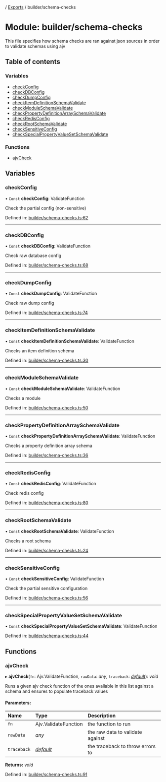 [](../README.md) / [Exports](../modules.md) / builder/schema-checks

# Module: builder/schema-checks

This file specifies how schema checks are ran against json sources
in order to validate schemas using ajv

## Table of contents

### Variables

- [checkConfig](builder_schema_checks.md#checkconfig)
- [checkDBConfig](builder_schema_checks.md#checkdbconfig)
- [checkDumpConfig](builder_schema_checks.md#checkdumpconfig)
- [checkItemDefinitionSchemaValidate](builder_schema_checks.md#checkitemdefinitionschemavalidate)
- [checkModuleSchemaValidate](builder_schema_checks.md#checkmoduleschemavalidate)
- [checkPropertyDefinitionArraySchemaValidate](builder_schema_checks.md#checkpropertydefinitionarrayschemavalidate)
- [checkRedisConfig](builder_schema_checks.md#checkredisconfig)
- [checkRootSchemaValidate](builder_schema_checks.md#checkrootschemavalidate)
- [checkSensitiveConfig](builder_schema_checks.md#checksensitiveconfig)
- [checkSpecialPropertyValueSetSchemaValidate](builder_schema_checks.md#checkspecialpropertyvaluesetschemavalidate)

### Functions

- [ajvCheck](builder_schema_checks.md#ajvcheck)

## Variables

### checkConfig

• `Const` **checkConfig**: ValidateFunction

Check the partial config (non-sensitive)

Defined in: [builder/schema-checks.ts:62](https://github.com/onzag/itemize/blob/0e9b128c/builder/schema-checks.ts#L62)

___

### checkDBConfig

• `Const` **checkDBConfig**: ValidateFunction

Check raw database config

Defined in: [builder/schema-checks.ts:68](https://github.com/onzag/itemize/blob/0e9b128c/builder/schema-checks.ts#L68)

___

### checkDumpConfig

• `Const` **checkDumpConfig**: ValidateFunction

Check raw dump config

Defined in: [builder/schema-checks.ts:74](https://github.com/onzag/itemize/blob/0e9b128c/builder/schema-checks.ts#L74)

___

### checkItemDefinitionSchemaValidate

• `Const` **checkItemDefinitionSchemaValidate**: ValidateFunction

Checks an item definition schema

Defined in: [builder/schema-checks.ts:30](https://github.com/onzag/itemize/blob/0e9b128c/builder/schema-checks.ts#L30)

___

### checkModuleSchemaValidate

• `Const` **checkModuleSchemaValidate**: ValidateFunction

Checks a module

Defined in: [builder/schema-checks.ts:50](https://github.com/onzag/itemize/blob/0e9b128c/builder/schema-checks.ts#L50)

___

### checkPropertyDefinitionArraySchemaValidate

• `Const` **checkPropertyDefinitionArraySchemaValidate**: ValidateFunction

Checks a property definition array schema

Defined in: [builder/schema-checks.ts:36](https://github.com/onzag/itemize/blob/0e9b128c/builder/schema-checks.ts#L36)

___

### checkRedisConfig

• `Const` **checkRedisConfig**: ValidateFunction

Check redis config

Defined in: [builder/schema-checks.ts:80](https://github.com/onzag/itemize/blob/0e9b128c/builder/schema-checks.ts#L80)

___

### checkRootSchemaValidate

• `Const` **checkRootSchemaValidate**: ValidateFunction

Checks a root schema

Defined in: [builder/schema-checks.ts:24](https://github.com/onzag/itemize/blob/0e9b128c/builder/schema-checks.ts#L24)

___

### checkSensitiveConfig

• `Const` **checkSensitiveConfig**: ValidateFunction

Check the partial sensitive configuration

Defined in: [builder/schema-checks.ts:56](https://github.com/onzag/itemize/blob/0e9b128c/builder/schema-checks.ts#L56)

___

### checkSpecialPropertyValueSetSchemaValidate

• `Const` **checkSpecialPropertyValueSetSchemaValidate**: ValidateFunction

Defined in: [builder/schema-checks.ts:44](https://github.com/onzag/itemize/blob/0e9b128c/builder/schema-checks.ts#L44)

## Functions

### ajvCheck

▸ **ajvCheck**(`fn`: Ajv.ValidateFunction, `rawData`: *any*, `traceback`: [*default*](../classes/builder_traceback.default.md)): *void*

Runs a given ajv check function of the ones avaliable
in this list against a schema and ensures to populate traceback
values

#### Parameters:

Name | Type | Description |
:------ | :------ | :------ |
`fn` | Ajv.ValidateFunction | the function to run   |
`rawData` | *any* | the raw data to validate against   |
`traceback` | [*default*](../classes/builder_traceback.default.md) | the traceback to throw errors to    |

**Returns:** *void*

Defined in: [builder/schema-checks.ts:91](https://github.com/onzag/itemize/blob/0e9b128c/builder/schema-checks.ts#L91)
